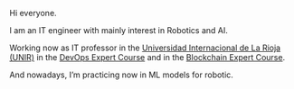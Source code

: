 Hi everyone.

I am an IT engineer with mainly interest in Robotics and AI.

Working now as IT professor in the [Universidad Internacional de La Rioja (UNIR)]( https://www.unir.net/) in the [DevOps Expert Course](https://www.unir.net/ingenieria/curso-devops-cloud-computing-produccion-software/) and in the [Blockchain Expert Course]( https://estudiar.unir.net/es/es-esp-cu-ing-curso-blockchain/).

And nowadays, I’m practicing now in ML models for robotic.

